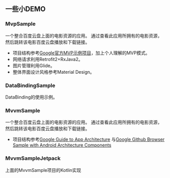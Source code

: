 ## 一些小DEMO

### MvpSample

一个整合百度云盘上面的电影资源的应用。 通过查看此应用所拥有的电影资源，然后跳转该电影百度云盘播放和下载链接。

- 项目结构参考[Google官方MVP示例项目](https://github.com/googlesamples/android-architecture/tree/todo-mvp/)，加上个人理解的MVP模式。
- 网络请求利用Retrofit2+RxJava2。
- 图片管理利用Glide。
- 整体界面设计风格参考Material Design。

### DataBindingSample

DataBinding的使用示例。

### MvvmSample

一个整合百度云盘上面的电影资源的应用。 通过查看此应用所拥有的电影资源，然后跳转该电影百度云盘播放和下载链接。

- 项目结构参考[Google Guide to App Architecture](https://developer.android.google.cn/topic/libraries/architecture/guide.html)
与[Google Github Browser Sample with Android Architecture Components](https://github.com/googlesamples/android-architecture-components/tree/master/GithubBrowserSample)

### MvvmSampleJetpack

上面的MvvmSample项目的Kotlin实现
